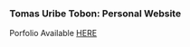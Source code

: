 ### Tomas Uribe Tobon: Personal Website


Porfolio Available [HERE](https://tomasu10.github.io/TUTWebPage/)
